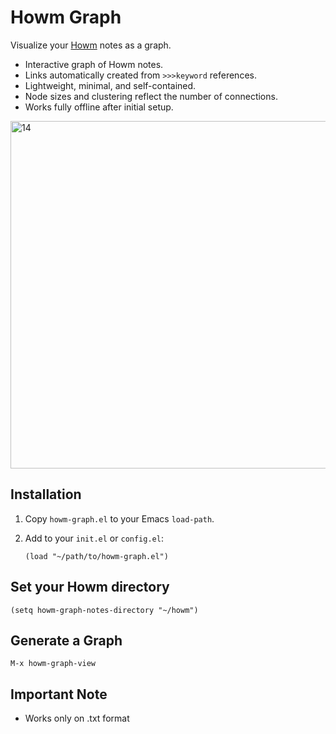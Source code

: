 # Howm Graph 

Visualize your [Howm](https://github.com/kaorahi/howm) notes as a graph.

- Interactive graph of Howm notes.
- Links automatically created from `>>>keyword` references.
- Lightweight, minimal, and self-contained.
- Node sizes and clustering reflect the number of connections.
- Works fully offline after initial setup.

<img width="900" height="556" alt="14" src="https://github.com/user-attachments/assets/458897dd-8059-481f-9e42-a68b51d4f2e7" />

## Installation

1. Copy `howm-graph.el` to your Emacs `load-path`.  
2. Add to your `init.el` or `config.el`:

   ```elisp
   (load "~/path/to/howm-graph.el")

## Set your Howm directory 

```(setq howm-graph-notes-directory "~/howm") ```

## Generate a Graph

```M-x howm-graph-view```

## Important Note

- Works only on .txt format
